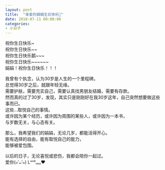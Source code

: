 ```yaml
---
layout: post
title:  "亲爱的娟娟生日快乐🎂"
date: 2018-07-11 00:00:00
categories: 
- 小日子
---
```


祝你生日快乐~  
祝你生日快乐~~  
祝你生日快乐鹅~~~  
祝你生日快乐~~~~~~  
娟娟！祝你生日快乐！！！  

我曾有个执念，认为30岁是人生的一个里程碑。  
总觉得30岁之后，就跟年轻无缘。  
需要护肤，需要充实自己，需要认真找男朋友结婚，需要有存款。  
然而真的过了30岁，发现，其实只是刚刚好在我30岁这年，自己突然想要做这些事而已。  
这些...取悦自己的事情。  
或许因为某个经历，或许因为周围的某些人，或许因为一本书，  
与岁数无关，与心态有关。  

那么，我希望我们的娟娟，无论几岁，都能活得开心。  
能有选择的自由，能有取悦自己的能力，  
能够被爱包围。  

以后的日子，无论喜悦或悲伤，我都会陪你一起过。  
爱你(๑′ᴗ‵๑) Lᵒᵛᵉᵧₒᵤ❤  
